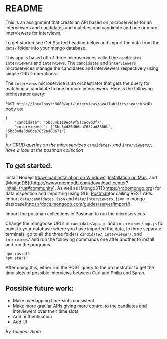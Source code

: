 # README

This is an assignment that creats an API based on microservices for an interviewers and candidates and matches one candidate and one or more interviewers for interviews.

To get started see Get Started heading below and import the data from the `data/` folder into your mongo database.

This app is based off of three microservices called the `candidates`, `interviewers` and `interviews`. The `candidates` and `interviewers` microservices manage the candidates and interviewers respectively using simple CRUD operations.

The `interviews` microservice is an orchestrator that gets the query for matching a candidate to one or more interviewers. Here is the following orchestrator query:

`POST http://localhost:8080/api/interviews/availability/search`
with body as:
```
{
	"candidate": "5bc34b119ec49f5fcec8d3f7",
	"interviewers": ["5bc34d80d66da7632ad8866b", "5bc34de3d66da7632ad88671"]
}
```
_for CRUD queries on the microservices `candidates/` and `interviewers/`, have a look at the postman collection_



## To get started.
Install Nodejs ([download](https://nodejs.org/en/download/)[Installation on Windows](https://blog.teamtreehouse.com/install-node-js-npm-windows), [Installation on Mac](https://blog.teamtreehouse.com/install-node-js-npm-mac),  and [MongoDB]((https://www.mongodb.com/download-center?initial=true#community). As well as [Mongo3T]((https://robomongo.org) for data inspection and importing using GUI, [Postman](https://www.getpostman.com)for calling REST APIs.
Import `data/candidates.json` and `data/interviewers.json` in mongo database(https://docs.mongodb.com/guides/server/import/).

Import the postman collections in Postman to run the microservices.

Change the mongoose URLs in `candidate/app.js` and `interviewer/app.js` to point to your database where you have imported the data.
In three separate terminals, go to all the three folders `candidate/`, `interviewer/`, and `interviews/` and run the following commands one after another to install and run the programs.

```
npm install
npm start
```

After doing this, either run the POST query to the orchestrator to get the time slots of possible interviews between Carl and Philip and Sarah.

## Possible future work:
- Make overlapping time-slots consistent
- Make more graular APIs giving more control to the candiates and inteviewers over their time slots.
- Add authentication
- Add UI


_By Taimoor Alam_